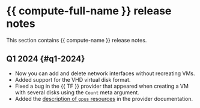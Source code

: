 # {{ compute-full-name }} release notes

This section contains {{ compute-name }} release notes.

## Q1 2024 {#q1-2024}

* Now you can add and delete network interfaces without recreating VMs.
* Added support for the VHD virtual disk format.
* Fixed a bug in the {{ TF }} provider that appeared when creating a VM with several disks using the `Count` meta argument.
* Added the [description of `gpus` resources](https://terraform-provider.yandexcloud.net/Resources/compute_instance) in the provider documentation.